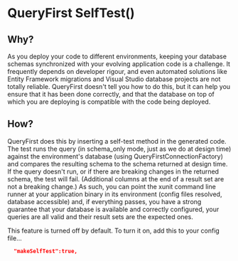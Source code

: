 # QueryFirst SelfTest()

## Why?

As you deploy your code to different environments, keeping your database schemas synchronized with your evolving application code is a challenge. It frequently depends on developer rigour, and even automated solutions like Entity Framework migrations and Visual Studio database projects are not totally reliable. QueryFirst doesn't tell you how to do this, but it can help you ensure that it has been done correctly, and that the database on top of which you are deploying is compatible with the code being deployed.

## How?

QueryFirst does this by inserting a self-test method in the generated code. The test runs the query (in schema_only mode, just as we do at design time) against the environment's database (using QueryFirstConnectionFactory) and compares the resulting schema to the schema returned at design time. If the query doesn't run, or if there are breaking changes in the returned schema, the test will fail. (Additional columns at the end of a result set are not a breaking change.) As such, you can point the xunit command line runner at your application binary in its environment (config files resolved, database accessible) and, if everything passes, you have a strong guarantee that your database is available and correctly configured, your queries are all valid and their result sets are the expected ones.

This feature is turned off by default. To turn it on, add this to your config file...

```json
  "makeSelfTest":true,
```


